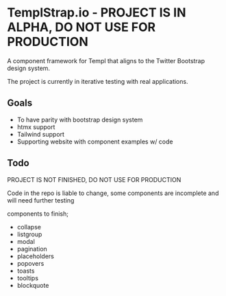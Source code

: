 # TemplStrap.io - PROJECT IS IN ALPHA, DO NOT USE FOR PRODUCTION

A component framework for Templ that aligns to the Twitter Bootstrap design system.

The project is currently in iterative testing with real applications.

## Goals

- To have parity with bootstrap design system
- htmx support
- Tailwind support
- Supporting website with component examples w/ code

## Todo

PROJECT IS NOT FINISHED, DO NOT USE FOR PRODUCTION

Code in the repo is liable to change, some components are incomplete 
and will need further testing

components to finish;
- collapse
- listgroup
- modal
- pagination
- placeholders
- popovers
- toasts
- tooltips
- blockquote
